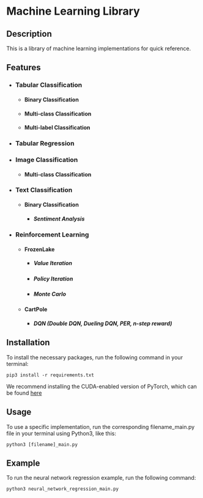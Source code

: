 # Machine Learning Library

## Description

This is a library of machine learning implementations for quick reference.

## Features
* ### Tabular Classification
    * #### Binary Classification
    * #### Multi-class Classification
    * #### Multi-label Classification
* ### Tabular Regression
* ### Image Classification
    * #### Multi-class Classification
* ### Text Classification
    * #### Binary Classification
      * ##### Sentiment Analysis
* ### Reinforcement Learning
    * #### FrozenLake
      * ##### Value Iteration
      * ##### Policy Iteration
      * ##### Monte Carlo
    * #### CartPole
      * ##### DQN (Double DQN, Dueling DQN, PER, n-step reward)
    
## Installation
To install the necessary packages, run the following command in your terminal:

    pip3 install -r requirements.txt
We recommend installing the CUDA-enabled version of PyTorch, which can be found [here](https://pytorch.org/get-started/locally/)
## Usage
To use a specific implementation, run the corresponding filename_main.py file in your terminal using Python3, like this:
    
    python3 [filename]_main.py
## Example
To run the neural network regression example, run the following command:

    python3 neural_network_regression_main.py
